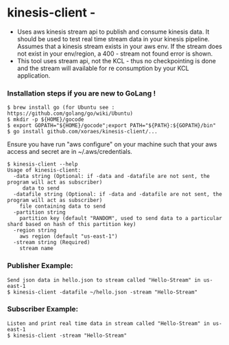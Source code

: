 # kinesis-client - 
- Uses aws kinesis stream api to publish and consume kinesis data. It should be used to test real time stream data in your kinesis pipeline. Assumes that a kinesis stream exists in your aws env. If the stream does not exist in your env/region, a 400 - stream not found error is shown. 
- This tool uses stream api, not the KCL - thus no checkpointing is done and the stream will available for re consumption by your KCL application. 

### Installation steps if you are new to GoLang !
    $ brew install go (for Ubuntu see : https://github.com/golang/go/wiki/Ubuntu)
    $ mkdir -p ${HOME}/gocode
    $ export GOPATH="${HOME}/gocode";export PATH="${PATH}:${GOPATH}/bin"
    $ go install github.com/xoraes/kinesis-client/...
    
    
Ensure you have run "aws configure" on your machine such that your aws access and secret are in ~/.aws/credentials.

    $ kinesis-client --help
    Usage of kinesis-client:
      -data string (Optional: if -data and -datafile are not sent, the program will act as subscriber)
         data to send
      -datafile string (Optional: if -data and -datafile are not sent, the program will act as subscriber)
        file containing data to send
      -partition string
        partition key (default "RANDOM", used to send data to a particular shard based on hash of this partition key)
      -region string
        aws region (default "us-east-1")
      -stream string (Required)
        stream name
### Publisher Example:
    Send json data in hello.json to stream called "Hello-Stream" in us-east-1
    $ kinesis-client -datafile ~/hello.json -stream "Hello-Stream" 
    
### Subscriber Example:
    Listen and print real time data in stream called "Hello-Stream" in us-east-1
    $ kinesis-client -stream "Hello-Stream" 
